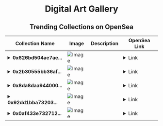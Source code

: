 <div align="center">

# Digital Art Gallery

## Trending Collections on OpenSea

| Collection Name                       | Image                                                                                     | Description                       | OpenSea Link                                                                                          |
|---------------------------------------|-------------------------------------------------------------------------------------------|-----------------------------------|--------------------------------------------------------------------------------------------------------|
| **<details><summary>0x626bd504ae7ae...</summary>0x626bd504ae7ae2fef4afa974c33c854e70b824cc</details>** | ![Image](https://i2.seadn.io/optimism/0xf2bc31a6b37c6b4ab676fb38aa5a5960847d1b6a/e7569628e409429926c9300e776192/63e7569628e409429926c9300e776192.png?w=200&auto=format) |  | <details><summary>Link</summary>[0x626bd504ae7ae2fef4afa974c33c854e70b824cc](https://opensea.io/collection/0x626bd504ae7ae2fef4afa974c33c854e70b824cc)</details> |
| **<details><summary>0x2b30555bb36af...</summary>0x2b30555bb36af69a6868ae36a92edee9ef8bbbd4</details>** | ![Image](https://i2.seadn.io/optimism/0xf2bc31a6b37c6b4ab676fb38aa5a5960847d1b6a/e7569628e409429926c9300e776192/63e7569628e409429926c9300e776192.png?w=200&auto=format) |  | <details><summary>Link</summary>[0x2b30555bb36af69a6868ae36a92edee9ef8bbbd4](https://opensea.io/collection/0x2b30555bb36af69a6868ae36a92edee9ef8bbbd4)</details> |
| **<details><summary>0x8da8daa944000...</summary>0x8da8daa9440005b2f6a4ee156a996f0d9fb06fa1</details>** | ![Image](https://i2.seadn.io/optimism/0xf2bc31a6b37c6b4ab676fb38aa5a5960847d1b6a/e7569628e409429926c9300e776192/63e7569628e409429926c9300e776192.png?w=200&auto=format) |  | <details><summary>Link</summary>[0x8da8daa9440005b2f6a4ee156a996f0d9fb06fa1](https://opensea.io/collection/0x8da8daa9440005b2f6a4ee156a996f0d9fb06fa1)</details> |
| **<details><summary>0x92dd1bba73203...</summary>0x92dd1bba732037eefeed113942896bd6cb2bca4c</details>** | ![Image](https://i2.seadn.io/optimism/0xba98927f2f39a09e59140f19aedce516fd371d40/cd2299dec56bdce6b02fe7297fe1d2/44cd2299dec56bdce6b02fe7297fe1d2.gif?w=200&auto=format) |  | <details><summary>Link</summary>[0x92dd1bba732037eefeed113942896bd6cb2bca4c](https://opensea.io/collection/0x92dd1bba732037eefeed113942896bd6cb2bca4c)</details> |
| **<details><summary>0x0af433e732712...</summary>0x0af433e73271224370946cbec4989db2c3756099</details>** | ![Image](https://i2.seadn.io/optimism/0xf2bc31a6b37c6b4ab676fb38aa5a5960847d1b6a/e7569628e409429926c9300e776192/63e7569628e409429926c9300e776192.png?w=200&auto=format) |  | <details><summary>Link</summary>[0x0af433e73271224370946cbec4989db2c3756099](https://opensea.io/collection/0x0af433e73271224370946cbec4989db2c3756099)</details> |

</div>